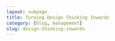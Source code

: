 ```yaml
---
layout: subpage
title: Turning Design Thinking Inwards
category: [blog, management]
slug: design-thinking-inwards
---
```


